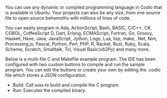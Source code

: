 You can use any dynamic or compiled programming language in Codio that is available in Ubuntu. Your projects can also be any size, from one source file to open source behemoths with millions of lines of code. 

You can easily program in Ada, ActionScript, Bash, BASIC, C/C++, C#, COBOL, CoffeeScript D, Dart, Erlang, ECMAScript, Fortran, Go, Groovy, Haskell, Haxe, Java, JavaScript, Jython, Logo, Lua, lisp, make, .Net, Nim, Processing.js, Pascal, Python, Perl, PHP, R, Racket, Rust, Ruby, Scala, Scheme, Scratch, Smalltalk, Tcl, Visual Basic(vb2Py) and many more.


Below is a multi-file C and Makefile example program. The IDE has been configured with two custom buttons to compile and run the sample program. You can edit the buttons or create your own by editing the .codio file which stores a JSON configuration. 



- Build: Call `make` to build and compile the C program.
- Run: Executes the compiled binary.
